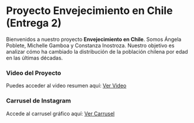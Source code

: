 # Proyecto Envejecimiento en Chile (Entrega 2)

Bienvenidos a nuestro proyecto **Envejecimiento en Chile**. Somos Ángela Poblete, Michelle Gamboa y Constanza Inostroza. Nuestro objetivo es analizar cómo ha cambiado la distribución de la población chilena por edad en las últimas décadas.

### Video del Proyecto
Puedes acceder al video resumen aquí: [Ver Video](URL_DEL_VIDEO)

### Carrusel de Instagram
Accede al carrusel gráfico aquí: [Ver Carrusel](https://github.com/angelapobb/grupo/blob/main/Entrega02/Carrusel%20instagram%20entrega%202.pdf)
